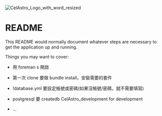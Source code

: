 ![CelAstro_Logo_with_word_resized](https://user-images.githubusercontent.com/92965976/147652276-f9955acf-729e-4167-9963-fec81a9166cd.jpg)



# README

This README would normally document whatever steps are necessary to get the
application up and running.

Things you may want to cover:

* 用 foreman s 開啟

* 第一次 clone 要做 bundle install，安裝需要的套件

* !database.yml 要設定帳號或密碼(如果沒帳號/密碼，就不需要填寫)

* postgresql 要 createdb CelAstro_development for development

* ...
